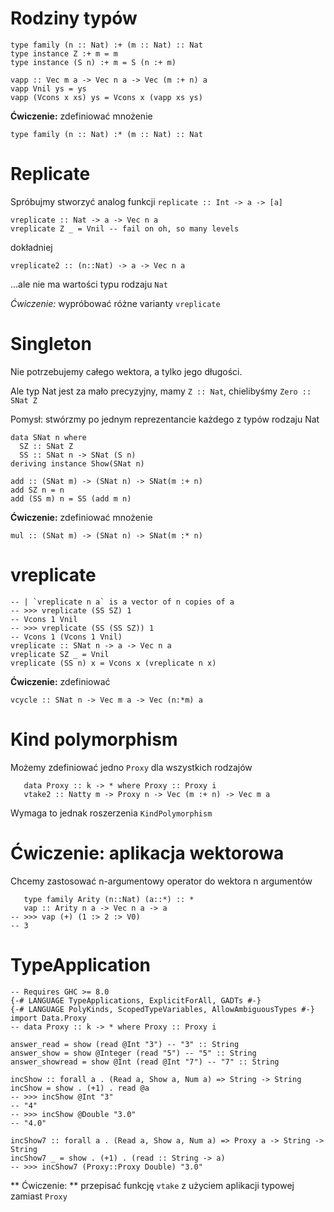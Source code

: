 # Rodziny typów

``` {.haskell}
type family (n :: Nat) :+ (m :: Nat) :: Nat
type instance Z :+ m = m
type instance (S n) :+ m = S (n :+ m)

vapp :: Vec m a -> Vec n a -> Vec (m :+ n) a
vapp Vnil ys = ys
vapp (Vcons x xs) ys = Vcons x (vapp xs ys)
```

**Ćwiczenie:** zdefiniować mnożenie
``` {.haskell}
type family (n :: Nat) :* (m :: Nat) :: Nat
```

# Replicate

Spróbujmy stworzyć analog funkcji `replicate :: Int -> a -> [a]`

``` {.haskell}
vreplicate :: Nat -> a -> Vec n a
vreplicate Z _ = Vnil -- fail on oh, so many levels
```

dokładniej

``` {.haskell}
vreplicate2 :: (n::Nat) -> a -> Vec n a
```

...ale nie ma wartości typu rodzaju `Nat`

*Ćwiczenie:* wypróbować różne varianty `vreplicate`

# Singleton
Nie potrzebujemy całego wektora, a tylko jego długości.

Ale typ Nat jest za mało precyzyjny, mamy `Z :: Nat`, chielibyśmy `Zero :: SNat Z` 

Pomysł: stwórzmy po jednym reprezentancie każdego z typów rodzaju Nat

``` {.haskell}
data SNat n where
  SZ :: SNat Z
  SS :: SNat n -> SNat (S n)
deriving instance Show(SNat n)

add :: (SNat m) -> (SNat n) -> SNat(m :+ n)
add SZ n = n
add (SS m) n = SS (add m n)
```
**Ćwiczenie:** zdefiniować mnożenie
``` {.haskell}
mul :: (SNat m) -> (SNat n) -> SNat(m :* n)
```

# vreplicate

``` {.haskell}
-- | `vreplicate n a` is a vector of n copies of a
-- >>> vreplicate (SS SZ) 1
-- Vcons 1 Vnil
-- >>> vreplicate (SS (SS SZ)) 1
-- Vcons 1 (Vcons 1 Vnil)
vreplicate :: SNat n -> a -> Vec n a
vreplicate SZ _ = Vnil
vreplicate (SS n) x = Vcons x (vreplicate n x)
```

**Ćwiczenie:** zdefiniować

``` {.haskell}
vcycle :: SNat n -> Vec m a -> Vec (n:*m) a
```

#  Kind polymorphism
Możemy zdefiniować jedno `Proxy` dla wszystkich rodzajów

```
   data Proxy :: k -> * where Proxy :: Proxy i
   vtake2 :: Natty m -> Proxy n -> Vec (m :+ n) -> Vec m a 
```

Wymaga to jednak roszerzenia `KindPolymorphism`

# Ćwiczenie: aplikacja wektorowa


Chcemy zastosować n-argumentowy operator do wektora n argumentów

```
   type family Arity (n::Nat) (a::*) :: *
   vap :: Arity n a -> Vec n a -> a
-- >>> vap (+) (1 :> 2 :> V0)
-- 3
```

# TypeApplication

```
-- Requires GHC >= 8.0
{-# LANGUAGE TypeApplications, ExplicitForAll, GADTs #-}
{-# LANGUAGE PolyKinds, ScopedTypeVariables, AllowAmbiguousTypes #-}
import Data.Proxy
-- data Proxy :: k -> * where Proxy :: Proxy i

answer_read = show (read @Int "3") -- "3" :: String
answer_show = show @Integer (read "5") -- "5" :: String
answer_showread = show @Int (read @Int "7") -- "7" :: String

incShow :: forall a . (Read a, Show a, Num a) => String -> String
incShow = show . (+1) . read @a
-- >>> incShow @Int "3"
-- "4"
-- >>> incShow @Double "3.0"
-- "4.0"

incShow7 :: forall a . (Read a, Show a, Num a) => Proxy a -> String -> String
incShow7 _ = show . (+1) . (read :: String -> a)
-- >>> incShow7 (Proxy::Proxy Double) "3.0"
```

** Ćwiczenie: ** przepisać funkcję `vtake` z użyciem aplikacji typowej zamiast `Proxy`

